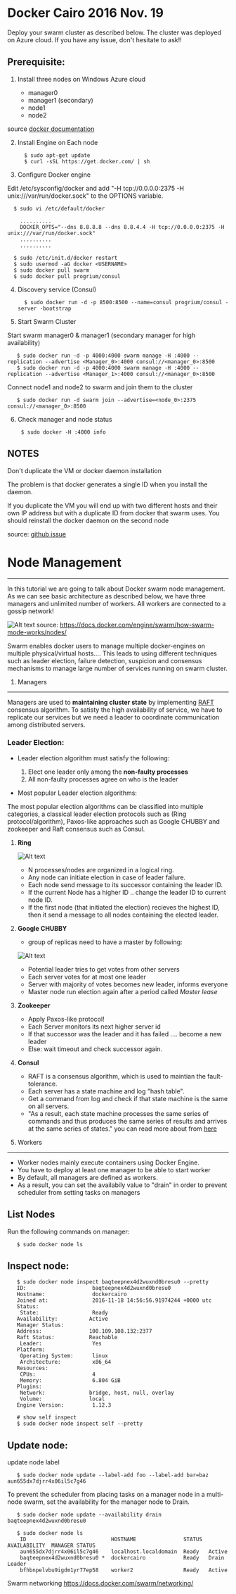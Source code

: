# Docker Cairo 2016 Nov. 19

Deploy your swarm cluster as described below. The cluster was deployed on Azure cloud. If you have any issue, don't 
hesitate to ask!!

Prerequisite:
-------------

1. Install three nodes on Windows Azure cloud

   - manager0 
   - manager1 (secondary)
   - node1
   - node2
	

  source [docker documentation](https://docs.docker.com/swarm/install-manual/)

2. Install Engine on Each node

         $ sudo apt-get update
         $ curl -sSL https://get.docker.com/ | sh

3. Configure Docker engine 

 Edit /etc/sysconfig/docker and add "-H tcp://0.0.0.0:2375 -H unix:///var/run/docker.sock"  to the OPTIONS variable.
      
      $ sudo vi /etc/default/docker
      
        ..........
        DOCKER_OPTS="--dns 8.8.8.8 --dns 8.8.4.4 -H tcp://0.0.0.0:2375 -H unix:///var/run/docker.sock"
        ..........
        ..........
        
      $ sudo /etc/init.d/docker restart
      $ sudo usermod -aG docker <USERNAME>
      $ sudo docker pull swarm
      $ sudo docker pull progrium/consul
     
4. Discovery service (Consul)

         $ sudo docker run -d -p 8500:8500 --name=consul progrium/consul -server -bootstrap


5. Start Swarm Cluster

 Start swarm manager0 & manager1 (secondary manager for high availability) 

       $ sudo docker run -d -p 4000:4000 swarm manage -H :4000 --replication --advertise <Manager_0>:4000 consul://<manager_0>:8500
       $ sudo docker run -d -p 4000:4000 swarm manage -H :4000 --replication --advertise <Manager_1>:4000 consul://<manager_0>:8500

  Connect node1 and node2 to swarm and join them to the cluster

       $ sudo docker run -d swarm join --advertise=<node_0>:2375 consul://<manager_0>:8500

6. Check manager and node status

        $ sudo docker -H :4000 info
       
       

NOTES
------

Don't duplicate the VM or docker daemon installation

The problem is that docker generates a single ID when you install the daemon. 

If you duplicate the VM you will end up with two different hosts and their own IP address but with a duplicate ID from docker that swarm uses. 
You should reinstall the docker daemon on the second node

source: [github issue](https://github.com/docker/swarm/issues/563)



# Node Management
-------------------
In this tutorial we are going to talk about Docker swarm node management. As we can see basic architecture as described below, we have three managers and unlimited number of workers. All workers are connected to a gossip network!

![Alt text](images/swarm-diagram.png "Basic Swarm cluster Architecture")
source: https://docs.docker.com/engine/swarm/how-swarm-mode-works/nodes/

Swarm enables docker users to manage multiple docker-engines on multiple physical/virtual hosts.... This leads to using 
different techniques such as leader election, failure detection, suspicion and consensus mechanisms to manage large number 
of services running on swarm cluster.

1. Managers
------------

Managers are used to **maintaining cluster state** by implementing [RAFT](https://raft.github.io/raft.pdf) consensus algorithm. To satisty the high availability of service, we have to replicate our services but we need a leader to coordinate communication among distributed servers. 

### Leader Election:

- Leader election algorithm must satisfy the following:
   
   1. Elect one leader only among the **non-faulty processes**
   2. All non-faulty processes agree on who is the leader
   
- Most popular Leader election algorithms:
 
The most popular election algorithms can be classified into multiple categories, a classical leader election protocols such
as (Ring protocol/algorithm), Paxos-like approaches such as Google CHUBBY and zookeeper and Raft consensus such as Consul.  

   1. **Ring** 
   
       ![Alt text](images/Ring-LeaderElection.png "Ring Leader Election Algorithm")
      
      * N processes/nodes are organized in a logical ring.
      * Any node can initiate election in case of leader failure.
      * Each node send message to its successor containing the leader ID.
      * If the current Node has a higher ID .. change the leader ID to current node ID.
      * If the first node (that initiated the election) recieves the highest ID, then it 
      send a message to all nodes containing the elected leader.
      
      
   2. **Google CHUBBY**
   
      - group of replicas need to have a master by following:
   
      ![Alt text](images/google-chu.png "Google Chubby Leader Election Algorithm")
      
      * Potential leader tries to get votes from other servers
      * Each server votes for at most one leader
      * Server with majority of votes becomes new leader, informs everyone
      * Master node run election again after a period called *Master lease*
      
   3. **Zookeeper**
   
      * Apply Paxos-like protocol!
      * Each Server monitors its next higher server id
      * If that successor was the leader and it has failed .... become a new leader
      * Else: wait timeout and check successor again.

   4. **Consul**
      
      * RAFT is a consensus algorithm, which is used to maintian the fault-tolerance.
      * Each server has a state machine and log "hash table".
      * Get a command from log and check if that state machine is the same on all servers.
      * "As a result, each state machine processes the same series of commands and thus produces the same series of results and arrives at the same series of states." you can read more about from [here](https://raft.github.io/)
   
2. Workers
------------

* Worker nodes mainly execute containers using Docker Engine.
* You have to deploy at least one manager to be able to start worker 
* By default, all managers are defined as workers.
* As a result, you can set the availabily value to "drain" in order to prevent scheduler from setting tasks on managers


List Nodes
---------------------
Run the following commands on manager:

       $ sudo docker node ls

Inspect node:
-------------

       $ sudo docker node inspect baqteepnex4d2wuxnd0bresu0 --pretty 
       ID:                     baqteepnex4d2wuxnd0bresu0
       Hostname:               dockercairo
       Joined at:              2016-11-18 14:56:56.91974244 +0000 utc
       Status:
        State:                 Ready
       Availability:          Active
       Manager Status:
       Address:               100.109.108.132:2377
       Raft Status:           Reachable
        Leader:                Yes
       Platform:
        Operating System:      linux
        Architecture:          x86_64
       Resources:
        CPUs:                  4
        Memory:                6.804 GiB
       Plugins:
        Network:              bridge, host, null, overlay
        Volume:               local
       Engine Version:         1.12.3

       # show self inspect
       $ sudo docker node inspect self --pretty

Update node:
------------

update node label

       $ sudo docker node update --label-add foo --label-add bar=baz aun655dx7djrr4x06il5c7g46

To prevent the scheduler from placing tasks on a manager node in a multi-node swarm, set the availability for the manager node to Drain.
 
       $ sudo docker node update --availability drain baqteepnex4d2wuxnd0bresu0
       
       $ sudo docker node ls 
        ID                           HOSTNAME               STATUS  AVAILABILITY  MANAGER STATUS
        aun655dx7djrr4x06il5c7g46    localhost.localdomain  Ready   Active        
        baqteepnex4d2wuxnd0bresu0 *  dockercairo            Ready   Drain         Leader
        bfhbnpelvbu9igdm1yr77ep58    worker2                Ready   Active        



Swarm networking https://docs.docker.com/swarm/networking/
